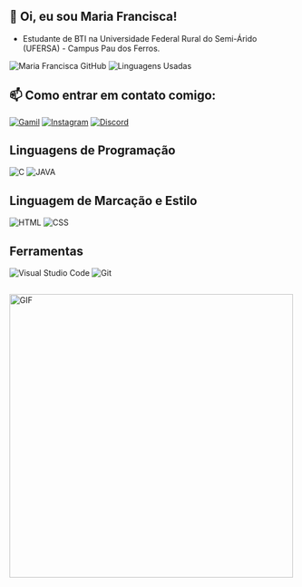 ## 🤗 Oi, eu sou Maria Francisca!

- Estudante de BTI na Universidade Federal Rural do Semi-Árido (UFERSA) - Campus Pau dos Ferros.

![Maria Francisca GitHub](https://github-readme-stats.vercel.app/api?username=mariafr73&show_icons=true&theme=radical)
![Linguagens Usadas](https://github-readme-stats.vercel.app/api/top-langs/?username=mariafr73&layout=compact&show_icons=true&theme=radical&cache_seconds=3600)

## 
## 📫 Como entrar em contato comigo:

[![Gamil](https://img.shields.io/badge/Gmail-D14836?style=for-the-badge&logo=gmail&logoColor=white)](mailto:mariafranciscaflor73@hotmail.com)
[![Instagram](https://img.shields.io/badge/Instagram-E4405F?style=for-the-badge&logo=instagram&logoColor=white)](https://www.instagram.com/maria_francisca73/)
[![Discord](https://img.shields.io/badge/Discord-7289DA?style=for-the-badge&logo=discord&logoColor=white)](https://discord.com/channels/@mariafrancisc/)

## Linguagens de Programação

![C](https://img.shields.io/badge/C-00599C?style=for-the-badge&logo=c&logoColor=white)
![JAVA](https://camo.githubusercontent.com/bea90da226e09b503e6c8fde824f4816b98dcf30cd31e803006bf6335af06890/68747470733a2f2f696d672e736869656c64732e696f2f62616467652f6a6176612d2532334544384230302e7376673f7374796c653d666f722d7468652d6261646765266c6f676f3d6f70656e6a646b266c6f676f436f6c6f723d7768697465)

## Linguagem de Marcação e Estilo

![HTML](https://img.shields.io/badge/HTML5-E34F26?style=for-the-badge&logo=html5&logoColor=white)
![CSS](https://img.shields.io/badge/CSS3-1572B6?style=for-the-badge&logo=css3&logoColor=white)

## Ferramentas
![Visual Studio Code](https://camo.githubusercontent.com/3e78414c94a71a544ae82fbe7a2e9d6f0863521d15fde32d2c299cabfbcb9c23/68747470733a2f2f696d672e736869656c64732e696f2f62616467652f56697375616c25323053747564696f253230436f64652d3030373864372e7376673f7374796c653d666f722d7468652d6261646765266c6f676f3d76697375616c2d73747564696f2d636f6465266c6f676f436f6c6f723d7768697465)
![Git](https://camo.githubusercontent.com/b0fb9ad6573ab51d6f22e6fcee7089903fc245c8ef5721219e061a223477e0ad/68747470733a2f2f696d672e736869656c64732e696f2f62616467652f4749542d4534344333303f7374796c653d666f722d7468652d6261646765266c6f676f3d676974266c6f676f436f6c6f723d7768697465)

## 
<img src="https://i.pinimg.com/originals/16/69/e5/1669e57761ccc67fa5e31a09a54764d0.gif" alt="GIF" width="500">
